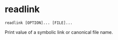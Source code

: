 # readlink

```
readlink [OPTION]... [FILE]... 
```

Print value of a symbolic link or canonical file name.
